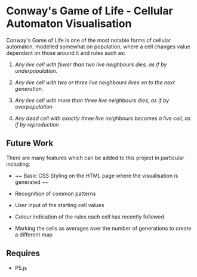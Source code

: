 # Conway's Game of Life - Cellular Automaton Visualisation

Conway's Game of Life is one of the most notable forms of cellular automaton, modelled somewhat on population, where a cell changes value dependant on those around it and rules such as:

1. _Any live cell with fewer than two live neighbours dies, as if by underpopulation._

2. _Any live cell with two or three live neighbours lives on to the next generation._

3. _Any live cell with more than three live neighbours dies, as if by overpopulation_

4. _Any dead cell with exactly three live neighbours becomes a live cell, as if by reproduction_

## Future Work

There are many features which can be added to this project in particular including:

- ~~ Basic CSS Styling on the HTML page where the visualisation is generated ~~

- Recognition of common patterns

- User input of the starting cell values

- Colour indication of the rules each cell has recently followed

- Marking the cells as averages over the number of generations to create a different map


## Requires

- P5.js
